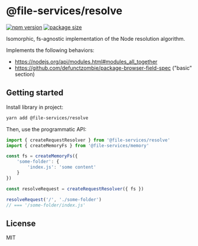 # @file-services/resolve
[![npm version](https://img.shields.io/npm/v/@file-services/resolve.svg)](https://www.npmjs.com/package/@file-services/resolve)
[![package size](https://badgen.net/bundlephobia/minzip/@file-services/resolve)](https://bundlephobia.com/result?p=@file-services/resolve)

Isomorphic, fs-agnostic implementation of the Node resolution algorithm.

Implements the following behaviors:
- https://nodejs.org/api/modules.html#modules_all_together
- https://github.com/defunctzombie/package-browser-field-spec ("basic" section)

## Getting started

Install library in project:
```sh
yarn add @file-services/resolve
```

Then, use the programmatic API:
```ts
import { createRequestResolver } from '@file-services/resolve'
import { createMemoryFs } from '@file-services/memory'

const fs = createMemoryFs({
    'some-folder': {
        'index.js': 'some content'
    }
})

const resolveRequest = createRequestResolver({ fs })

resolveRequest('/', './some-folder')
// === '/some-folder/index.js'
```

## License

MIT
